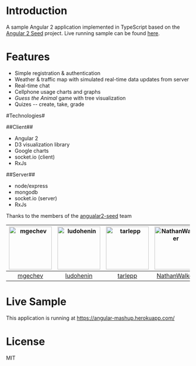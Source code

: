 # Introduction

A sample Angular 2 application implemented in TypeScript based on the
[Angular 2 Seed](https://github.com/mgechev/angular2-seed.git) project.  Live running sample
can be found [here](https://angular-mashup.herokuapp.com/).

# Features #
- Simple registration & authentication
- Weather & traffic map with simulated real-time data updates from server
- Real-time chat
- Cellphone usage charts and graphs
- *Guess the Animal* game with tree visualization
- Quizes -- create, take, grade

#Technologies#

##Client##
- Angular 2
- D3 visualization library
- Google charts
- socket.io (client)
- RxJs

##Server##
- node/express
- mongodb
- socket.io (server)
- RxJs

Thanks to the members of the [angualar2-seed](https://github.com/mgechev/angular2-seed) team

[<img alt="mgechev" src="https://avatars.githubusercontent.com/u/455023?v=3&s=117" width="117">](https://github.com/mgechev) |[<img alt="ludohenin" src="https://avatars.githubusercontent.com/u/1011516?v=3&s=117" width="117">](https://github.com/ludohenin) |[<img alt="tarlepp" src="https://avatars.githubusercontent.com/u/595561?v=3&s=117" width="117">](https://github.com/tarlepp) |[<img alt="NathanWalker" src="https://avatars.githubusercontent.com/u/457187?v=3&s=117" width="117">](https://github.com/NathanWalker) |[<img alt="jesperronn" src="https://avatars.githubusercontent.com/u/6267?v=3&s=117" width="117">](https://github.com/jesperronn) |[<img alt="aboeglin" src="https://avatars.githubusercontent.com/u/8297302?v=3&s=117" width="117">](https://github.com/aboeglin) |
:---: |:---: |:---: |:---: |:---: |:---: |
[mgechev](https://github.com/mgechev) |[ludohenin](https://github.com/ludohenin) |[tarlepp](https://github.com/tarlepp) |[NathanWalker](https://github.com/NathanWalker) |[jesperronn](https://github.com/jesperronn) |[aboeglin](https://github.com/aboeglin) |

# Live Sample

This application is running at https://angular-mashup.herokuapp.com/

# License

MIT
